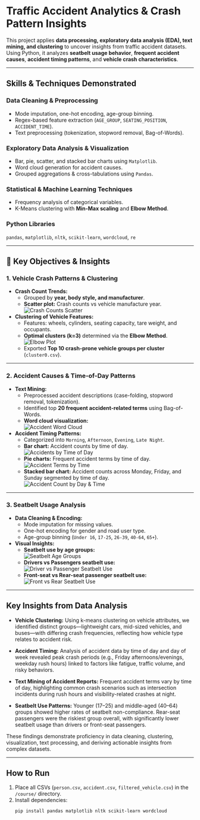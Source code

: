 # Traffic Accident Analytics & Crash Pattern Insights
 
This project applies **data processing, exploratory data analysis (EDA), text mining, and clustering** to uncover insights from traffic accident datasets. Using Python, it analyzes **seatbelt usage behavior**, **frequent accident causes**, **accident timing patterns**, and **vehicle crash characteristics**.

---


## Skills & Techniques Demonstrated

### Data Cleaning & Preprocessing
- Mode imputation, one-hot encoding, age-group binning.
- Regex-based feature extraction (`AGE_GROUP`, `SEATING_POSITION`, `ACCIDENT_TIME`).
- Text preprocessing (tokenization, stopword removal, Bag-of-Words).

### Exploratory Data Analysis & Visualization
- Bar, pie, scatter, and stacked bar charts using `Matplotlib`.
- Word cloud generation for accident causes.
- Grouped aggregations & cross-tabulations using `Pandas`.

### Statistical & Machine Learning Techniques
- Frequency analysis of categorical variables.
- K-Means clustering with **Min-Max scaling** and **Elbow Method**.

### Python Libraries
`pandas`, `matplotlib`, `nltk`, `scikit-learn`, `wordcloud`, `re`

---

## 📌 Key Objectives & Insights


### 1. Vehicle Crash Patterns & Clustering
- **Crash Count Trends:**
  - Grouped by **year, body style, and manufacturer**.
  - **Scatter plot:** Crash counts vs vehicle manufacture year.  
    ![Crash Counts Scatter](visuals/scatter_plot_unique_combination.png)
- **Clustering of Vehicle Features:**
  - Features: wheels, cylinders, seating capacity, tare weight, and occupants.
  - **Optimal clusters (k=3)** determined via the **Elbow Method**.  
    ![Elbow Plot](visuals/elbow_method.png)
  - Exported **Top 10 crash-prone vehicle groups per cluster** (`cluster0.csv`).

---

### 2. Accident Causes & Time-of-Day Patterns
- **Text Mining:**
  - Preprocessed accident descriptions (case-folding, stopword removal, tokenization).
  - Identified top **20 frequent accident-related terms** using Bag-of-Words.
  - **Word cloud visualization:**  
    ![Accident Word Cloud](visuals/word_cloud_feature_words.png)
- **Accident Timing Patterns:**
  - Categorized into `Morning`, `Afternoon`, `Evening`, `Late Night`.
  - **Bar chart:** Accident counts by time of day.  
    ![Accidents by Time of Day](visuals/task2_2_timeofday.png)
  - **Pie charts:** Frequent accident terms by time of day.  
    ![Accident Terms by Time](visuals/task2_2_wordpies.png)
  - **Stacked bar chart:** Accident counts across Monday, Friday, and Sunday segmented by time of day.  
    ![Accident Count by Day & Time](visuals/task2_2_stackbar.png)

---

### 3. Seatbelt Usage Analysis
- **Data Cleaning & Encoding:**
  - Mode imputation for missing values.
  - One-hot encoding for gender and road user type.
  - Age-group binning (`Under 16`, `17-25`, `26-39`, `40-64`, `65+`).
- **Visual Insights:**
  - **Seatbelt use by age groups:**  
![Seatbelt Age Groups](visuals/task1_2_age.png)
  - **Drivers vs Passengers seatbelt use:**  
    ![Driver vs Passenger Seatbelt Use](visuals/task1_2_driver.png)
  - **Front-seat vs Rear-seat passenger seatbelt use:**  
    ![Front vs Rear Seatbelt Use](visuals/task1_2_seat.png)

---
## Key Insights from Data Analysis

- **Vehicle Clustering:** Using k-means clustering on vehicle attributes, we identified distinct groups—lightweight cars, mid-sized vehicles, and buses—with differing crash frequencies, reflecting how vehicle type relates to accident risk.

- **Accident Timing:** Analysis of accident data by time of day and day of week revealed peak crash periods (e.g., Friday afternoons/evenings, weekday rush hours) linked to factors like fatigue, traffic volume, and risky behaviors.

- **Text Mining of Accident Reports:** Frequent accident terms vary by time of day, highlighting common crash scenarios such as intersection incidents during rush hours and visibility-related crashes at night.

- **Seatbelt Use Patterns:** Younger (17–25) and middle-aged (40–64) groups showed higher rates of seatbelt non-compliance. Rear-seat passengers were the riskiest group overall, with significantly lower seatbelt usage than drivers or front-seat passengers.

These findings demonstrate proficiency in data cleaning, clustering, visualization, text processing, and deriving actionable insights from complex datasets.

---

## How to Run

1. Place all CSVs (`person.csv`, `accident.csv`, `filtered_vehicle.csv`) in the `/course/` directory.
2. Install dependencies:
   ```bash
   pip install pandas matplotlib nltk scikit-learn wordcloud
